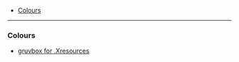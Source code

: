 - [Colours](#colours)
____

### Colours

- [gruvbox for .Xresources](https://github.com/morhetz/gruvbox-contrib/blob/master/xresources/gruvbox-dark.xresources)
